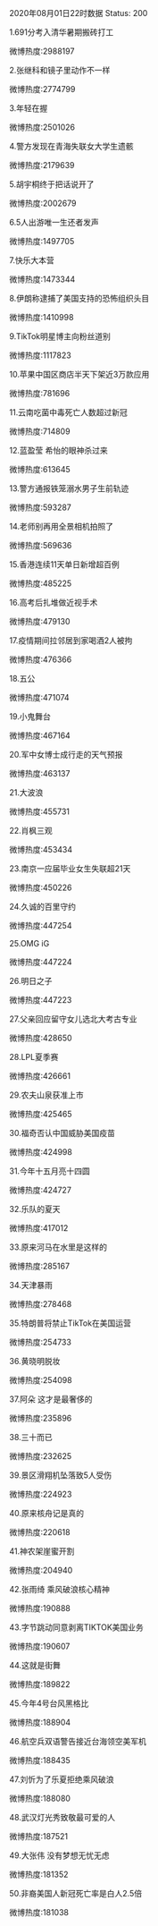 2020年08月01日22时数据
Status: 200

1.691分考入清华暑期搬砖打工

微博热度:2988197

2.张继科和镜子里动作不一样

微博热度:2774799

3.年轻在握

微博热度:2501026

4.警方发现在青海失联女大学生遗骸

微博热度:2179639

5.胡宇桐终于把话说开了

微博热度:2002679

6.5人出游唯一生还者发声

微博热度:1497705

7.快乐大本营

微博热度:1473344

8.伊朗称逮捕了美国支持的恐怖组织头目

微博热度:1410998

9.TikTok明星博主向粉丝道别

微博热度:1117823

10.苹果中国区商店半天下架近3万款应用

微博热度:781696

11.云南吃菌中毒死亡人数超过新冠

微博热度:714809

12.蓝盈莹 希怡的眼神杀过来

微博热度:613645

13.警方通报铁笼溺水男子生前轨迹

微博热度:593287

14.老师别再用全景相机拍照了

微博热度:569636

15.香港连续11天单日新增超百例

微博热度:485225

16.高考后扎堆做近视手术

微博热度:479130

17.疫情期间拉邻居到家喝酒2人被拘

微博热度:476366

18.五公

微博热度:471074

19.小鬼舞台

微博热度:467164

20.军中女博士成行走的天气预报

微博热度:463137

21.大波浪

微博热度:455731

22.肖枫三观

微博热度:453434

23.南京一应届毕业女生失联超21天

微博热度:450226

24.久诚的百里守约

微博热度:447254

25.OMG iG

微博热度:447224

26.明日之子

微博热度:447223

27.父亲回应留守女儿选北大考古专业

微博热度:428650

28.LPL夏季赛

微博热度:426661

29.农夫山泉获准上市

微博热度:425465

30.福奇否认中国威胁美国疫苗

微博热度:424998

31.今年十五月亮十四圆

微博热度:424727

32.乐队的夏天

微博热度:417012

33.原来河马在水里是这样的

微博热度:285167

34.天津暴雨

微博热度:278468

35.特朗普将禁止TikTok在美国运营

微博热度:254733

36.黄晓明脱妆

微博热度:254098

37.阿朵 这才是最奢侈的

微博热度:235896

38.三十而已

微博热度:232625

39.景区滑翔机坠落致5人受伤

微博热度:224923

40.原来核舟记是真的

微博热度:220618

41.神农架崖蜜开割

微博热度:204940

42.张雨绮 乘风破浪核心精神

微博热度:190888

43.字节跳动同意剥离TIKTOK美国业务

微博热度:190607

44.这就是街舞

微博热度:189822

45.今年4号台风黑格比

微博热度:188904

46.航空兵双语警告接近台海领空美军机

微博热度:188435

47.刘忻为了乐夏拒绝乘风破浪

微博热度:188080

48.武汉灯光秀致敬最可爱的人

微博热度:187521

49.大张伟 没有梦想无忧无虑

微博热度:181352

50.非裔美国人新冠死亡率是白人2.5倍

微博热度:181038

